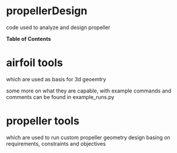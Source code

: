 

# propellerDesign
code used to analyze and design propeller


**Table of Contents**

# airfoil tools
which are used as basis for 3d geoemtry

some more on what they are capable, with example commands and comments can be found in example_runs.py

# propeller tools
which are used to run custom propeller geometry design basing on requirements, constraints and objectives
